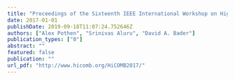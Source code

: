 ```yaml
---
title: "Proceedings of the Sixteenth IEEE International Workshop on High Performance Computational Biology (HiCOMB 2017), Orlando, FL, May 2017"
date: 2017-01-01
publishDate: 2019-09-18T11:07:24.752646Z
authors: ["Alex Pothen", "Srinivas Aluru", "David A. Bader"]
publication_types: ["0"]
abstract: ""
featured: false
publication: ""
url_pdf: "http://www.hicomb.org/HiCOMB2017/"
---
```


